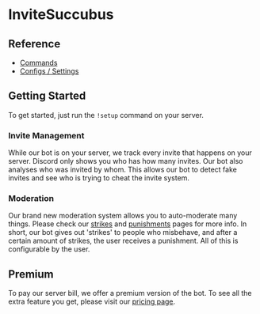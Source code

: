 # InviteSuccubus

## Reference

- [Commands](/de/reference/commands.md)
- [Configs / Settings](/de/reference/settings.md)

## Getting Started

To get started, just run the `!setup` command on your server.

### Invite Management

While our bot is on your server, we track every invite that happens on your server. Discord only shows you who has how many invites. Our bot also analyses who was invited by whom. This allows our bot to detect fake invites and see who is trying to cheat the invite system.

### Moderation

Our brand new moderation system allows you to auto-moderate many things. Please check our [strikes](/de/modules/moderation/strikes.md) and [punishments](/de/modules/moderation/punishments.md) pages for more info. In short, our bot gives out 'strikes' to people who misbehave, and after a certain amount of strikes, the user receives a punishment. All of this is configurable by the user.

## Premium

To pay our server bill, we offer a premium version of the bot. To see all the extra feature you get, please visit our [pricing page](/de/premium/features.md).
